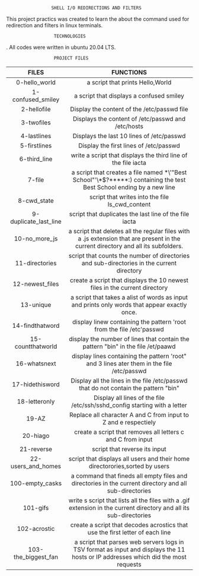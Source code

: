                      SHELL I/O REDIRECTIONS AND FILTERS

This project practics was created to learn the about the command used for redirection and filters in linux terminals.
 

                      TECHNOLOGIES

. All codes were written in ubuntu 20.04 LTS.


                      PROJECT FILES
| FILES | FUNCTIONS |
| :---: | :-------: |
| 0-hello_world | a script that prints Hello,World |
| 1-confused_smiley | a script that displays a confused smiley |
| 2-hellofile | Display the content of the /etc/passwd file |
| 3-twofiles | Displays the content of /etc/passwd and /etc/hosts |
| 4-lastlines | Displays the last 10 lines of /etc/passwd |
| 5-firstlines | Display the first lines of /etc/passwd |
| 6-third_line | write a script that displays the third line of the file iacta |
| 7-file | a script that creates a file named \*\\'"Best School"\'\\*$\?\*\*\*\*\*:) containing the test Best School ending by a new line |
| 8-cwd_state | script that writes into the file ls_cwd_content |
| 9-duplicate_last_line | script that duplicates the last line of the file iacta |
| 10-no_more_js | a script that deletes all the regular files with a .js extension that are present in the current directory and all its subfolders.|
| 11-directories | script that counts the number of directories and sub-directories in the current directory |
| 12-newest_files | create a script that displays the 10 newest files in the current directory |
| 13-unique | a script that takes a alist of words as input and prints only words that appear exactly  once. |
| 14-findthatword | display linew containing the pattern 'root from the file /etc'passwd |
| 15-countthatworld | display the number of lines that contain the pattern "bin" in the file /et/paawd |
| 16-whatsnext | display lines containing the pattern 'root" and 3 lines ater them in the file /etc/passwd
| 17-hidethisword | Display all the lines in the file /etc/passwd that do not contain the pattern "bin" |
| 18-letteronly | Display all lines of the file /etc/ssh/sshd_config starting with a letter |
| 19-AZ | Replace all character A and C from input to Z and e respectiely |
| 20-hiago | create a script that removes all letters c and C from input |
| 21-reverse | script that reverse its input |
| 22-users_and_homes | script that displays  all users and their home directorories,sorted by users |
| 100-empty_casks | a command that fineds all empty files and directories in the current directory and all sub-directories |
| 101-gifs | write s script that lists all the files with a .gif extension in the current directory and all its sub-directories |
| 102-acrostic | create a script that decodes acrostics that use the first letter of each line | 
| 103-the_biggest_fan | a script that parses web servers logs in TSV format as input and displays the 11 hosts or IP addresses which did the most requests |

